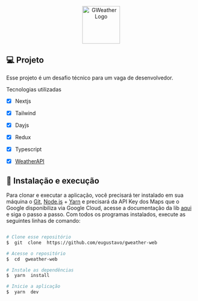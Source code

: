 <p  align="center">
	<img  alt="GWeather Logo"  src="https://github.com/eugustavo/github-badges/assets/25755550/3ad4ee05-7271-4063-94af-a7cb1c233abe"  width="100px" />
</p>

## 💻 Projeto
Esse projeto é um desafio técnico para um vaga de desenvolvedor.

Tecnologias utilizadas

 - [x] Nextjs
 - [x] Tailwind
 - [x] Dayjs
 - [x] Redux
 - [x] Typescript
 - [x] [WeatherAPI](https://rapidapi.com/weatherapi/api/weatherapi-com/)
  

## 🚀 Instalação e execução

Para clonar e executar a aplicação, você precisará ter instalado em sua máquina o [Git](https://git-scm.com), [Node.js](https://nodejs.org) + [Yarn](https://yarnpkg.com) e precisará da API Key dos Maps que o Google disponibiliza via Google Cloud, acesse a documentação da lib [aqui](https://tintef.github.io/react-google-places-autocomplete/) e siga o passo a passo. Com todos os programas instalados, execute as seguintes linhas de comando:

```bash

# Clone esse repositório
$  git  clone  https://github.com/eugustavo/gweather-web

# Acesse o repositório
$  cd  gweather-web

# Instale as dependências
$  yarn  install

# Inicie a aplicação
$  yarn  dev
```
